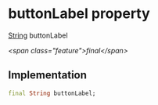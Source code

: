 


# buttonLabel property







[String](https:api.flutter.dev/flutter/dart-core/String-class.html) buttonLabel
  
_\<span class="feature"\>final\</span\>_






## Implementation

```dart
final String buttonLabel;
```







